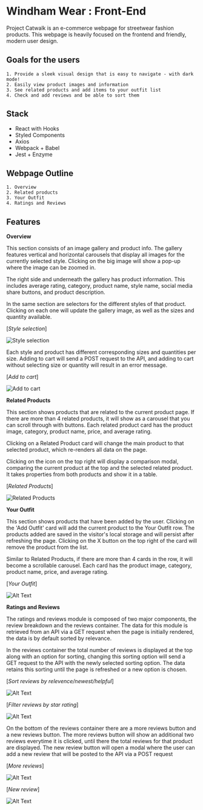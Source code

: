 
# Windham Wear : Front-End

Project Catwalk is an e-commerce webpage for streetwear fashion products. This webpage is heavily focused on the frontend and friendly, modern user design.

## Goals for the users
    1. Provide a sleek visual design that is easy to navigate - with dark mode!
    2. Easily view product images and information
    3. See related products and add items to your outfit list
    4. Check and add reviews and be able to sort them


## Stack
- React with Hooks
- Styled Components
- Axios
- Webpack + Babel
- Jest + Enzyme


## Webpage Outline
    1. Overview
    2. Related products
    3. Your Outfit
    4. Ratings and Reviews


## Features
**Overview**

This section consists of an image gallery and product info. The gallery features vertical and horizontal carousels that display all images
for the currently selected style. Clicking on the big image will show a pop-up where the image can be zoomed in.

The right side and underneath the gallery has product information. This includes average rating, category, product name, style name, social
media share buttons, and product description.

In the same section are selectors for the different styles of that product. Clicking on each one will update the gallery image, as well
as the sizes and quantity available.

[*Style selection*]

![Style selection](https://media.giphy.com/media/Z7mzGy0Mof7ztsyobm/giphy.gif)

Each style and product has different corresponding sizes and quantities per size. Adding to cart will send a POST request to the API, and adding to cart without
selecting size or quantity will result in an error message.

[*Add to cart*]

![Add to cart](https://media.giphy.com/media/tPVKr6J5vWuAyIeI5w/giphy.gif)

**Related Products**

This section shows products that are related to the current product page. If there are more than 4 related products, it will show as
a carousel that you can scroll through with buttons. Each related product card has the product image, category, product name, price,
and average rating.

Clicking on a Related Product card will change the main product to that selected product, which re-renders all data on the page.

Clicking on the icon on the top right will display a comparison modal, comparing the current product at the top and the selected
related product. It takes properties from both products and show it in a table.

[*Related Products*]

![Related Products](https://media.giphy.com/media/9kgoK8l3a6dIr6RFB4/giphy.gif)

**Your Outfit**

This section shows products that have been added by the user. Clicking on the 'Add Outfit' card will add the current product to the Your
Outfit row. The products added are saved in the visitor's local storage and will persist after refreshing the page. Clicking on the X button
on the top right of the card will remove the product from the list.

Similar to Related Products, if there are more than 4 cards in the row, it will become a scrollable carousel. Each card has
the product image, category, product name, price, and average rating.

[*Your Outfit*]

![Alt Text](https://media.giphy.com/media/j292wbLqisBCDb56ej/giphy.gif)

**Ratings and Reviews**

The ratings and reviews module is composed of two major components, the review breakdown and the reviews container.
The data for this module is retrieved from an API via a GET request when the page is initially rendered, the data is by
default sorted by relevance.

In the reviews container the total number of reviews is displayed at the top along with an option for sorting, changing this
sorting option will send a GET request to the API with the newly selected sorting option. The data retains this sorting until
the page is refreshed or a new option is chosen.

[*Sort reviews by relevence/newest/helpful*]

![Alt Text](https://media.giphy.com/media/GXQeK62Y1JiDntHFB4/giphy.gif)

[*Filter reviews by star rating*]

![Alt Text](https://media.giphy.com/media/BkWQUc5dlf7UBYAk3j/giphy.gif)

On the bottom of the reviews container there are a more reviews button and a new reviews button. The more reviews button will
show an additional two reviews everytime it is clicked, until there the total reviews for that product are displayed. The
new review button will open a modal where the user can add a new review that will be posted to the API via a POST request

[*More reviews*]

![Alt Text](https://media.giphy.com/media/iGabfmnWnjhpBvR6eE/giphy.gif)

[*New review*]

![Alt Text](https://media.giphy.com/media/w00pDazMSGxIeqgEWK/giphy.gif)

